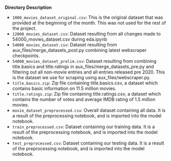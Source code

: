 **Directory Description**
- `1000_movies_dataset_original.csv`: This is the original dataset that was provided at the beginning of the month. This was not used for the rest of the project.
- `12000_movies_dataset.csv`: Dataset resulting from all changes made to 54000_movies_dataset.csv during eda.ipynb
- `54000_movies_dataset.csv`: Dataset resulting from aux_files/merge_datasets_post.py combining latest webscraper checkpoints.
- `54000_movies_dataset_prelim.csv`: Dataset resulting from combining title.basics and title.ratings in aux_files/merge_datasets_pre.py and filtering out all non-movie entries and all entries released pre 2020. This is the dataset we use for scraping using aux_files/webscraper.py.
- `title.basics.zip`: Zip file containing title.basics.csv, a dataset which contains basic information on 11.5 million movies.
- `title.ratings.zip`: Zip file containing title.ratings.csv, a dataset which contains the number of votes and average IMDB rating of 1.5 million movies.
- `movie_dataset_preprocessed.csv`: Overall dataset containing all data. It is a result of the preprocessing notebook, and is imported into the model notebook.
- `train_preprocessed.csv`: Dataset containing our training data. It is a result of the preprocessing notebook, and is imported into the model notebook.
- `test_preprocessed.csv`: Dataset containing our testing data. It is a result of the preprocessing notebook, and is imported into the model notebook.